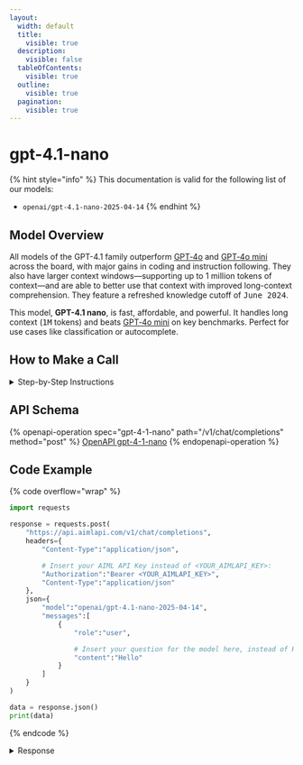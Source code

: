 ```yaml
---
layout:
  width: default
  title:
    visible: true
  description:
    visible: false
  tableOfContents:
    visible: true
  outline:
    visible: true
  pagination:
    visible: true
---
```


# gpt-4.1-nano

{% hint style="info" %}
This documentation is valid for the following list of our models:

* `openai/gpt-4.1-nano-2025-04-14`
{% endhint %}

## Model Overview

All models of the GPT-4.1 family outperform [GPT‑4o](../OpenAI/gpt-4o.md) and [GPT‑4o mini](../OpenAI/gpt-4o-mini.md) across the board, with major gains in coding and instruction following. They also have larger context windows—supporting up to 1 million tokens of context—and are able to better use that context with improved long-context comprehension. They feature a refreshed knowledge cutoff of <kbd>June 2024</kbd>.

This model, **GPT-4.1 nano**, is fast, affordable, and powerful. It handles long context (<kbd>1M</kbd> tokens) and beats [GPT‑4o mini](../OpenAI/gpt-4o-mini.md) on key benchmarks. Perfect for use cases like classification or autocomplete.

## How to Make a Call

<details>

<summary>Step-by-Step Instructions</summary>

### :digit\_one:  Setup You Can’t Skip

:black\_small\_square:  [**Create an Account**](https://aimlapi.com/app/sign-up): Visit the AI/ML API website and create an account (if you don’t have one yet).\
:black\_small\_square:  [**Generate an API Key**](https://aimlapi.com/app/keys): After logging in, navigate to your account dashboard and generate your API key. Ensure that key is enabled on UI.

### &#x20;:digit\_two:  Copy the code example

At the bottom of this page, you'll find [a code example](gpt-4.1-nano.md#code-example) that shows how to structure the request. Choose the code snippet in your preferred programming language and copy it into your development environment.

### :digit\_three:  Modify the code example

:black\_small\_square:  Replace `<YOUR_AIMLAPI_KEY>` with your actual AI/ML API key from your account.\
:black\_small\_square:  Insert your question or request into the `content` field—this is what the model will respond to.

### :digit\_four:  <sup><sub><mark style="background-color:yellow;">(Optional)<mark style="background-color:yellow;"><sub></sup> Adjust other optional parameters if needed

Only `model` and `messages` are required parameters for this model (and we’ve already filled them in for you in the example), but you can include optional parameters if needed to adjust the model’s behavior. Below, you can find the corresponding [API schema](gpt-4.1-nano.md#api-schema), which lists all available parameters along with notes on how to use them.

### :digit\_five:  Run your modified code

Run your modified code in your development environment. Response time depends on various factors, but for simple prompts it rarely exceeds a few seconds.

{% hint style="success" %}
If you need a more detailed walkthrough for setting up your development environment and making a request step by step — feel free to use our [Quickstart guide](../../../quickstart/setting-up.md).
{% endhint %}

</details>

## API Schema

{% openapi-operation spec="gpt-4-1-nano" path="/v1/chat/completions" method="post" %}
[OpenAPI gpt-4-1-nano](https://raw.githubusercontent.com/aimlapi/api-docs/refs/heads/main/docs/api-references/text-models-llm/OpenAI/gpt-4.1-nano.json)
{% endopenapi-operation %}

## Code Example

{% code overflow="wrap" %}
```python
import requests

response = requests.post(
    "https://api.aimlapi.com/v1/chat/completions",
    headers={
        "Content-Type":"application/json", 

        # Insert your AIML API Key instead of <YOUR_AIMLAPI_KEY>:
        "Authorization":"Bearer <YOUR_AIMLAPI_KEY>",
        "Content-Type":"application/json"
    },
    json={
        "model":"openai/gpt-4.1-nano-2025-04-14",
        "messages":[
            {
                "role":"user",

                # Insert your question for the model here, instead of Hello:
                "content":"Hello"
            }
        ]
    }
)

data = response.json()
print(data)
```
{% endcode %}

<details>

<summary>Response</summary>

{% code overflow="wrap" %}
```json5
{'id': 'chatcmpl-BMsNQOMzKxRBsGg98yUiakieydWT3', 'object': 'chat.completion', 'choices': [{'index': 0, 'finish_reason': 'stop', 'logprobs': None, 'message': {'role': 'assistant', 'content': 'Hello! How can I assist you today?', 'refusal': None, 'annotations': []}}], 'created': 1744791940, 'model': 'gpt-4.1-nano-2025-04-14', 'usage': {'prompt_tokens': 2, 'completion_tokens': 8, 'total_tokens': 10, 'prompt_tokens_details': {'cached_tokens': 0, 'audio_tokens': 0}, 'completion_tokens_details': {'reasoning_tokens': 0, 'audio_tokens': 0, 'accepted_prediction_tokens': 0, 'rejected_prediction_tokens': 0}}, 'system_fingerprint': 'fp_c1fb89028d'}
```
{% endcode %}

</details>
